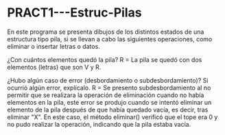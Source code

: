 # PRACT1---Estruc-Pilas
En este programa se presenta dibujos de los distintos estados de una estructura tipo pila, si se llevan a cabo las siguientes operaciones, como eliminar o insertar letras o datos. 

¿Con cuántos elementos quedó la pila?
R = La pila se quedó con dos elementos (letras) que son V y R.

¿Hubo algún caso de error (desbordamiento o subdesbordamiento)? Si ocurrió algún error, explícalo.
R = Se presento subdesbordamiento al no permitir que se realizara la operación de eliminación cuando no había elementos en la pila, este error se produjo cuando se intentó eliminar un elemento de la pila después de que había quedado vacía, es decir, tras eliminar "X". En este caso, el método eliminar() verificó que el tope era 0 y no pudo realizar la operación, indicando que la pila estaba vacía.
